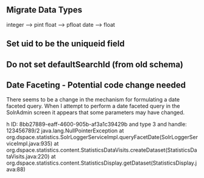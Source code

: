 ## Migrate Data Types
integer --> pint
float --> pfloat
date --> float

## Set uid to be the uniqueid field

## Do not set defaultSearchId (from old schema)

## Date Faceting - Potential code change needed

There seems to be a change in the mechanism for formulating a date faceted query.  When I attempt to perform a date faceted query in the SolrAdmin screen it appears that some parameters may have changed.

h ID: 8bb27889-eaff-4600-905b-af3a1c39429b and type 3 and handle: 123456789/2
java.lang.NullPointerException
        at org.dspace.statistics.SolrLoggerServiceImpl.queryFacetDate(SolrLoggerServiceImpl.java:935)
        at org.dspace.statistics.content.StatisticsDataVisits.createDataset(StatisticsDataVisits.java:220)
        at org.dspace.statistics.content.StatisticsDisplay.getDataset(StatisticsDisplay.java:88)
